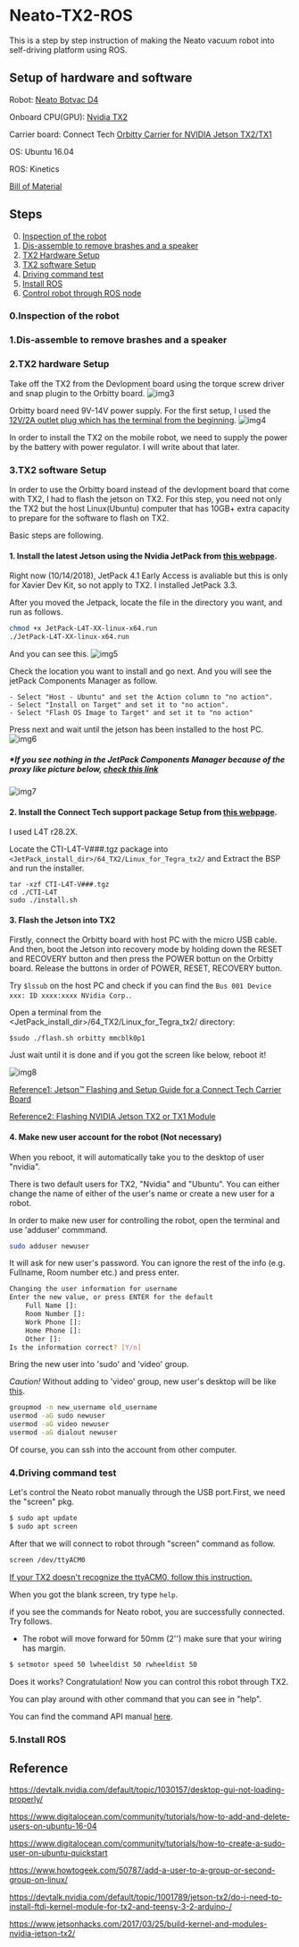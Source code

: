 # Neato-TX2-ROS

This is a step by step instruction of making the Neato vacuum robot into self-driving platform using ROS.

## Setup of hardware and software

Robot: [Neato Botvac D4](https://www.neatorobotics.com/robot-vacuum/botvac-connected-series/botvac-d4-connected/) 

Onboard CPU(GPU): [Nvidia TX2](https://www.nvidia.com/en-us/autonomous-machines/embedded-systems-dev-kits-modules/) 

Carrier board: Connect Tech [Orbitty Carrier for NVIDIA Jetson TX2/TX1](http://connecttech.com/product/orbitty-carrier-for-nvidia-jetson-tx2-tx1/) 


OS: Ubuntu 16.04 

ROS: Kinetics

[Bill of Material](https://docs.google.com/spreadsheets/d/1LVPZXWMjtY5SHHGqkMlHwrtYCdRxLl3Qpumzwb6sIFI/edit?usp=sharing)


## Steps

0. [Inspection of the robot](#inspection)
1. [Dis-assemble to remove brashes and a speaker](#disassembly)
2. [TX2 Hardware Setup](#tx2hardsetup)
3. [TX2 software Setup](#tx2softsetup)
4. [Driving command test](#drivingtest)
5. [Install ROS](#installROS)
6. [Control robot through ROS node](#controlROS)

<a name="inspection"></a>
### 0.Inspection of the robot

<a name="disassembly"></a>
### 1.Dis-assemble to remove brashes and a speaker

<a name="tx2hardsetup"></a>
### 2.TX2 hardware Setup

Take off the TX2 from the Devlopment board using the torque screw driver and snap plugin to the Orbitty board.
![img3](/image/tx2Orbitty.jpg)

Orbitty board need 9V-14V power supply. For the first setup, I used the [12V/2A outlet plug which has the terminal from the beginning](http://a.co/d/6whZ0oo).
![img4](/image/OutletPowerSupply.jpg)

In order to install the TX2 on the mobile robot, we need to supply the power by the battery with power regulator.
I will write about that later.

<a name="tx2softsetup"></a>
### 3.TX2 software Setup

In order to use the Orbitty board instead of the devlopment board that come with TX2, I had to flash the jetson on TX2. For this step, you need not only the TX2 but the host Linux(Ubuntu) computer that has 10GB+ extra capacity to prepare for the software to flash on TX2.

Basic steps are following.

#### 1. Install the latest Jetson using the Nvidia JetPack from [this webpage](https://developer.nvidia.com/embedded/jetpack). 
Right now (10/14/2018), JetPack 4.1 Early Access is avaliable but this is only for Xavier Dev Kit, so not apply to TX2. I installed JetPack 3.3.

After you moved the Jetpack, locate the file in the directory you want, and run as follows.

```bash
chmod +x JetPack-L4T-XX-linux-x64.run
./JetPack-L4T-XX-linux-x64.run
```
And you can see this.
![img5](/image/jetson_install1.png)

Check the location you want to install and go next. And you will see the jetPack Components Manager as follow.

    - Select "Host - Ubuntu" and set the Action column to "no action".
    - Select "Install on Target" and set it to "no action".
    - Select "Flash OS Image to Target" and set it to "no action"

Press next and wait until the jetson has been installed to the host PC.
![img6](/image/jetpackCompManager.png)

##### *If you see nothing in the JetPack Components Manager because of the proxy like picture below, [check this link](https://devtalk.nvidia.com/default/topic/1016678/jetson-tx2/jetpack-3-0-jetsontx2-corporate-proxy/)

![img7](/image/JetPackInstallerEmpty.png)

#### 2. Install the Connect Tech support package Setup from [this webpage](http://connecttech.com/product/orbitty-carrier-for-nvidia-jetson-tx2-tx1/). 
I used L4T r28.2X.

Locate the CTI-L4T-V###.tgz package into ``` <JetPack_install_dir>/64_TX2/Linux_for_Tegra_tx2/``` and Extract the BSP and run the installer.

```
tar -xzf CTI-L4T-V###.tgz
cd ./CTI-L4T
sudo ./install.sh
```

#### 3. Flash the Jetson into TX2

Firstly, connect the Orbitty board with host PC with the micro USB cable. And then, boot the Jetson into recovery mode by holding down the RESET and RECOVERY button and then press the POWER bottun on the Orbitty board. Release the buttons in order of POWER, RESET, RECOVERY button.

Try ```$lssub``` on the host PC and check if you can find the ```Bus 001 Device xxx: ID xxxx:xxxx NVidia Corp.```.

Open a terminal from the <JetPack_install_dir>/64_TX2/Linux_for_Tegra_tx2/ directory:

```$sudo ./flash.sh orbitty mmcblk0p1```

Just wait until it is done and if you got the screen like below, reboot it!

![img8](/image/complete.png)


[Reference1: Jetson™ Flashing and Setup Guide for a Connect Tech Carrier Board](https://github.com/NVIDIA-Jetson/jetson-trashformers/wiki/Jetson%E2%84%A2-Flashing-and-Setup-Guide-for-a-Connect-Tech-Carrier-Board)

[Reference2: Flashing NVIDIA Jetson TX2 or TX1 Module](https://youtu.be/9uMvXqhjxaQ)


#### 4. Make new user account for the robot (Not necessary)

When you reboot, it will automatically take you to the desktop of user "nvidia".

There is two default users for TX2, "Nvidia" and "Ubuntu". You can either change the name of either of the user's name or create a new user for a robot.

In order to make new user for controlling the robot, open the terminal and use 'adduser' commmand.

```bash
sudo adduser newuser
```
It will ask for new user's password. You can ignore the rest of the info (e.g. Fullname, Room number etc.) and press enter.

```bash
Changing the user information for username
Enter the new value, or press ENTER for the default
    Full Name []:
    Room Number []:
    Work Phone []:
    Home Phone []:
    Other []:
Is the information correct? [Y/n]
```
Bring the new user into 'sudo' and 'video' group. 

*Caution!* Without adding to 'video' group, new user's desktop will be like [this](https://youtu.be/_vEGhCDQ_rE).

```bash
groupmod -n new_username old_username
usermod -aG sudo newuser
usermod -aG video newuser
usermod -aG dialout newuser

```

Of course, you can ssh into the account from other computer.

<a name="drivingtest"></a>
### 4.Driving command test

Let's control the Neato robot manually through the USB port.First, we need the "screen" pkg.


```bash
$ sudo apt update
$ sudo apt screen
```

After that we will connect to robot through "screen" command as follow.

```bash
screen /dev/ttyACM0
```
[If your TX2 doesn't recognize the ttyACM0, follow this instruction.](no_ttyACM0.md)


When you got the blank screen, try type ```help```.

if you see the commands for Neato robot, you are successfully connected. Try follows.
* The robot will move forward for 50mm (2'') make sure that your wiring has margin.


```bash 
$ setmotor speed 50 lwheeldist 50 rwheeldist 50
```


Does it works? Congratulation! Now you can control this robot through TX2.

You can play around with other command that you can see in "help".

You can find the command API manual [here](https://www.neatorobotics.com/lab/linux/).


<a name="installROS"></a>
### 5.Install ROS


## Reference
https://devtalk.nvidia.com/default/topic/1030157/desktop-gui-not-loading-properly/

https://www.digitalocean.com/community/tutorials/how-to-add-and-delete-users-on-ubuntu-16-04

https://www.digitalocean.com/community/tutorials/how-to-create-a-sudo-user-on-ubuntu-quickstart

https://www.howtogeek.com/50787/add-a-user-to-a-group-or-second-group-on-linux/

https://devtalk.nvidia.com/default/topic/1001789/jetson-tx2/do-i-need-to-install-ftdi-kernel-module-for-tx2-and-teensy-3-2-arduino-/

https://www.jetsonhacks.com/2017/03/25/build-kernel-and-modules-nvidia-jetson-tx2/

